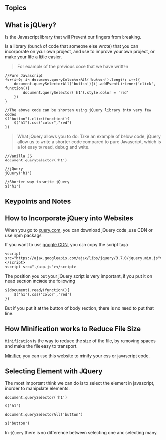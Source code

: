 ## Topics

## What is jQUery?

Is the Javascript library that will Prevent our fingers from breaking.

Is a library (bunch of code that someone else wrote) that you can incorporate on your own project, and use to improve your own project, or make your life a little easier.

> For example of the previous code that we have written

```
//Pure Javascript
for(i=0; i< document.querySelectorAll('button').length; i++){
    document.querySelectorAll('button')[i].addEventListener('click', function(){
        document.querySelector('h1').style.color = 'red'
    })
}

//The above code can be shorten using jQuery library into very few codes
$("button").click(function(){
    $("h1").css("color","red")
})
```

> What jQuery allows you to do:
> Take an example of below code, jQuery allow us to write a shorter code compared to pure Javascript, which is a lot easy to read, debug and write.

```
//Vanilla JS
document.querySelector('h1')

//jQuery
jQuery('h1')

//Shorter way to write jQuery
$('h1')
```

## Keypoints and Notes

## How to Incorporate jQuery into Websites

When you go to [query.com](https://jquery.com/), you can download jQuery code ,use CDN or use npm package.

If you want to use [google CDN](https://developers.google.com/speed/libraries#jquery), you can copy the script taga

```
<script src="https://ajax.googleapis.com/ajax/libs/jquery/3.7.0/jquery.min.js"></script>
<script src="./app.js"></script>
```

The position you put your jQuery script is very important, if you put it on head section include the following

```
$(document).ready(function(){
    $('h1').css('color','red')
})
```

But if you put it at the button of body section, there is no need to put that line.

## How Minification works to Reduce File Size
`Minification` is the way to reduce the size of the file, by removing spaces and make the file easy to transport.

[Minifier](minifier.org), you can use this website to minify your css or javascript code.

## Selecting Element with JQuery
The most important think we can do is to select the element in javascript, inorder to manipulate elements.

```
document.querySelector('h1')

$('h1')

document.querySelectorAll('button')

$('button')
```

In `jQuery` there is no difference between selecting one and selecting many. 
